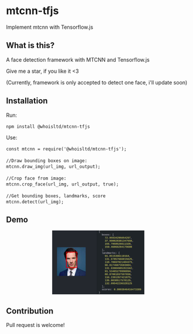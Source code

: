 # mtcnn-tfjs
Implement mtcnn with Tensorflow.js
## What is this?

A face detection framework with MTCNN and Tensorflow.js

Give me a star, if you like it <3

(Currently, framework is only accepted to detect one face, i'll update soon)

## Installation

Run:
```
npm install @whoisltd/mtcnn-tfjs
```

Use:
 ```
const mtcnn = require('@whoisltd/mtcnn-tfjs');

//Draw bounding boxes on image:
mtcnn.draw_img(url_img, url_output);

//Crop face from image:
mtcnn.crop_face(url_img, url_output, true);

//Get bounding boxes, landmarks, score
mtcnn.detect(url_img);

```

## Demo

<p align="center"><img src="https://raw.githubusercontent.com/whoisltd/mtcnn-tfjs/master/images/result.png" width="50%" height="50%"></p>

## Contribution
Pull request is welcome!
